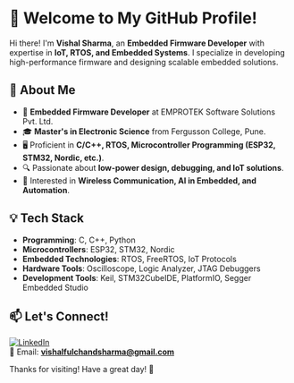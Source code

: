 # 👋 Welcome to My GitHub Profile!

Hi there! I'm **Vishal Sharma**, an **Embedded Firmware Developer** with expertise in **IoT, RTOS, and Embedded Systems**. I specialize in developing high-performance firmware and designing scalable embedded solutions.

## 🚀 About Me
- 🔧 **Embedded Firmware Developer** at EMPROTEK Software Solutions Pvt. Ltd.
- 🎓 **Master's in Electronic Science** from Fergusson College, Pune.
- 🖥️ Proficient in **C/C++, RTOS, Microcontroller Programming (ESP32, STM32, Nordic, etc.)**.
- 🔍 Passionate about **low-power design, debugging, and IoT solutions**.
- 📡 Interested in **Wireless Communication, AI in Embedded, and Automation**.

## 💡 Tech Stack
- **Programming**: C, C++, Python  
- **Microcontrollers**: ESP32, STM32, Nordic  
- **Embedded Technologies**: RTOS, FreeRTOS, IoT Protocols  
- **Hardware Tools**: Oscilloscope, Logic Analyzer, JTAG Debuggers  
- **Development Tools**: Keil, STM32CubeIDE, PlatformIO, Segger Embedded Studio  

## 📫 Let's Connect!
[![LinkedIn](https://img.shields.io/badge/LinkedIn-Connect-blue?style=flat-square&logo=linkedin)](https://www.linkedin.com/in/vishalfulchandsharma)  
📧 Email: **vishalfulchandsharma@gmail.com**  

Thanks for visiting! Have a great day! 🚀  

<!--
**VISHALSHARMA54/VISHALSHARMA54** is a ✨ _special_ ✨ repository because its `README.md` (this file) appears on your GitHub profile.

Here are some ideas to get you started:

- 🔭 I’m currently working on ...
- 🌱 I’m currently learning ...
- 👯 I’m looking to collaborate on ...
- 🤔 I’m looking for help with ...
- 💬 Ask me about ...
- 📫 How to reach me: ...
- 😄 Pronouns: ...
- ⚡ Fun fact: ...
-->
